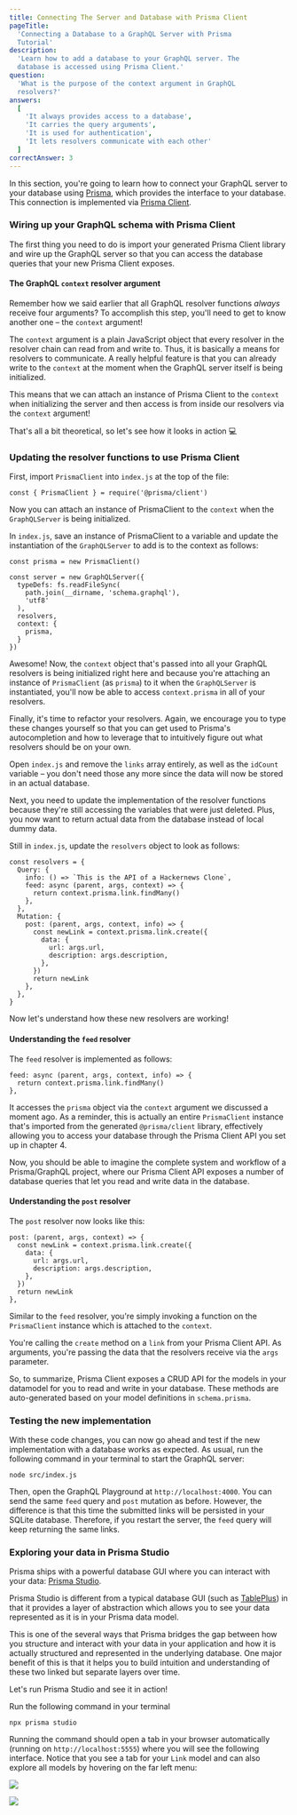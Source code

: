 ```yaml
---
title: Connecting The Server and Database with Prisma Client
pageTitle:
  'Connecting a Database to a GraphQL Server with Prisma
  Tutorial'
description:
  'Learn how to add a database to your GraphQL server. The
  database is accessed using Prisma Client.'
question:
  'What is the purpose of the context argument in GraphQL
  resolvers?'
answers:
  [
    'It always provides access to a database',
    'It carries the query arguments',
    'It is used for authentication',
    'It lets resolvers communicate with each other'
  ]
correctAnswer: 3
---
```


In this section, you're going to learn how to connect your
GraphQL server to your database using
[Prisma](https://www.prisma.io), which provides the
interface to your database. This connection is implemented
via
[Prisma Client](https://www.prisma.io/docs/reference/tools-and-interfaces/prisma-client).

### Wiring up your GraphQL schema with Prisma Client

The first thing you need to do is import your generated
Prisma Client library and wire up the GraphQL server so that
you can access the database queries that your new Prisma
Client exposes.

#### The GraphQL `context` resolver argument

Remember how we said earlier that all GraphQL resolver
functions _always_ receive four arguments? To accomplish
this step, you'll need to get to know another one – the
`context` argument!

The `context` argument is a plain JavaScript object that
every resolver in the resolver chain can read from and write
to. Thus, it is basically a means for resolvers to
communicate. A really helpful feature is that you can
already write to the `context` at the moment when the
GraphQL server itself is being initialized.

This means that we can attach an instance of Prisma Client
to the `context` when initializing the server and then
access is from inside our resolvers via the `context`
argument!

That's all a bit theoretical, so let's see how it looks in
action 💻

### Updating the resolver functions to use Prisma Client

<Instruction>

First, import `PrismaClient` into `index.js` at the top of
the file:

```js(path=".../hackernews-node/src/index.js")
const { PrismaClient } = require('@prisma/client')
```

</Instruction>

Now you can attach an instance of PrismaClient to the
`context` when the `GraphQLServer` is being initialized.

<Instruction>

In `index.js`, save an instance of PrismaClient to a
variable and update the instantiation of the `GraphQLServer`
to add is to the context as follows:

```js{4-12}(path=".../hackernews-node/src/index.js")
const prisma = new PrismaClient()

const server = new GraphQLServer({
  typeDefs: fs.readFileSync(
    path.join(__dirname, 'schema.graphql'),
    'utf8'
  ),
  resolvers,
  context: {
    prisma,
  }
})
```

</Instruction>

Awesome! Now, the `context` object that's passed into all
your GraphQL resolvers is being initialized right here and
because you're attaching an instance of `PrismaClient` (as
`prisma`) to it when the `GraphQLServer` is instantiated,
you'll now be able to access `context.prisma` in all of your
resolvers.

Finally, it's time to refactor your resolvers. Again, we
encourage you to type these changes yourself so that you can
get used to Prisma's autocompletion and how to leverage that
to intuitively figure out what resolvers should be on your
own.

<Instruction>

Open `index.js` and remove the `links` array entirely, as
well as the `idCount` variable – you don't need those any
more since the data will now be stored in an actual
database.

</Instruction>

Next, you need to update the implementation of the resolver
functions because they're still accessing the variables that
were just deleted. Plus, you now want to return actual data
from the database instead of local dummy data.

<Instruction>

Still in `index.js`, update the `resolvers` object to look
as follows:

```js{4-6,8-17}(path=".../hackernews-node/src/index.js")
const resolvers = {
  Query: {
    info: () => `This is the API of a Hackernews Clone`,
    feed: async (parent, args, context) => {
      return context.prisma.link.findMany()
    },
  },
  Mutation: {
    post: (parent, args, context, info) => {
      const newLink = context.prisma.link.create({
        data: {
          url: args.url,
          description: args.description,
        },
      })
      return newLink
    },
  },
}
```

</Instruction>

Now let's understand how these new resolvers are working!

#### Understanding the `feed` resolver

The `feed` resolver is implemented as follows:

```js(path=".../hackernews-node/src/index.js"&nocopy)
feed: async (parent, args, context, info) => {
  return context.prisma.link.findMany()
},
```

It accesses the `prisma` object via the `context` argument
we discussed a moment ago. As a reminder, this is actually
an entire `PrismaClient` instance that's imported from the
generated `@prisma/client` library, effectively allowing you
to access your database through the Prisma Client API you
set up in chapter 4.

Now, you should be able to imagine the complete system and
workflow of a Prisma/GraphQL project, where our Prisma
Client API exposes a number of database queries that let you
read and write data in the database.

#### Understanding the `post` resolver

The `post` resolver now looks like this:

```js(path=".../hackernews-node/src/index.js"&nocopy)
post: (parent, args, context) => {
  const newLink = context.prisma.link.create({
    data: {
      url: args.url,
      description: args.description,
    },
  })
  return newLink
},
```

Similar to the `feed` resolver, you're simply invoking a
function on the `PrismaClient` instance which is attached to
the `context`.

You're calling the `create` method on a `link` from your
Prisma Client API. As arguments, you're passing the data
that the resolvers receive via the `args` parameter.

So, to summarize, Prisma Client exposes a CRUD API for the
models in your datamodel for you to read and write in your
database. These methods are auto-generated based on your
model definitions in `schema.prisma`.

### Testing the new implementation

With these code changes, you can now go ahead and test if
the new implementation with a database works as expected. As
usual, run the following command in your terminal to start
the GraphQL server:

```bash(path=".../hackernews-node")
node src/index.js
```

Then, open the GraphQL Playground at
`http://localhost:4000`. You can send the same `feed` query
and `post` mutation as before. However, the difference is
that this time the submitted links will be persisted in your
SQLite database. Therefore, if you restart the server, the
`feed` query will keep returning the same links.

### Exploring your data in Prisma Studio

Prisma ships with a powerful database GUI where you can
interact with your data:
[Prisma Studio](https://github.com/prisma/studio).

Prisma Studio is different from a typical database GUI (such
as [TablePlus](https://tableplus.com/)) in that it provides
a layer of abstraction which allows you to see your data
represented as it is in your Prisma data model.

This is one of the several ways that Prisma bridges the gap
between how you structure and interact with your data in
your application and how it is actually structured and
represented in the underlying database. One major benefit of
this is that it helps you to build intuition and
understanding of these two linked but separate layers over
time.

Let's run Prisma Studio and see it in action!

<Instruction>

Run the following command in your terminal

```js(path=".../hackernews-node")
npx prisma studio
```

</Instruction>

Running the command should open a tab in your browser
automatically (running on `http://localhost:5555`) where you
will see the following interface. Notice that you see a tab
for your `Link` model and can also explore all models by
hovering on the far left menu:

![](https://i.imgur.com/SRIzETY.png)

![](https://i.imgur.com/JSHElJ2.png)
